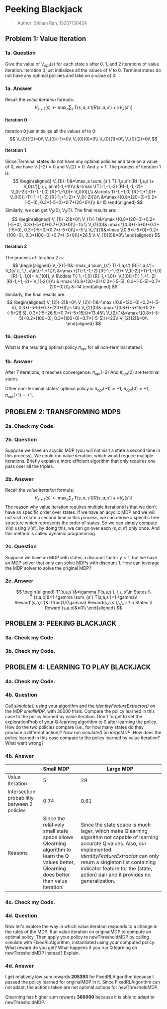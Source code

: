 # Peeking Blackjack

> Author: Shihan Ran, 15307130424

## Problem 1: Value Iteration

### 1a. Question

Give the value of $V_{opt}(s)$ for each state $s$ after 0, 1, and 2 iterations of value iteration. Iteration 0 just initializes all the values of $V$ to 0. Terminal states do not have any optimal policies and take on a value of 0. 

### 1a. Answer

Recall the *value iteration* formula:
$$
V_{k+1}(s) \leftarrow \max_a \sum_{s'} T(s,a,s') [R(s,a,s')+\gamma V_k(s')]
$$

#### **Iteration 0**

Iteration 0 just initialize all the values of to 0:
$$
V_{0}(-2)=0\\
V_{0}(-1)=0\\
V_{0}(0)=0\\
V_{0}(1)=0\\
V_{0}(2)=0\\
$$

#### **Iteration 1**

Since Terminal states do not have any optimal policies and take on a value of 0, we have $V_{1}(-2)=0$ and $V_{1}(2)=0$. And $\gamma=1$. The process of iteration 1 is:
$$
\begin{aligned}
V_{1}(-1)&=\max_a \sum_{s'} T(-1,a,s') [R(-1,a,s')+ V_0(s')], \,\, a\in\{-1,+1\}\\
&=\max \{T(-1,-1,-2) [R(-1,-1,-2)+ V_0(-2)]+T(-1,-1,0) [R(-1,-1,0)+ V_0(0)],\\
&\cdots T(-1,+1,0) [R(-1,+1,0)+ V_0(0)]+T(-1,+1,-2) [R(-1,+1,-2)+ V_0(-2)]\}\\
&=\max \{0.8*(20+0)+0.2*(-5+0), 0.3*(-5+0)+0.7*(20+0)\}\\
&=15
\end{aligned}
$$
Similarly, we can get $V_2(0), V_2(1)​$. The final results are:
$$
\begin{aligned}
V_{1}(-2)&=0\\
V_{1}(-1)&=\max \{0.8*(20+0)+0.2*(-5+0), 0.3*(-5+0)+0.7*(20+0)\}=15 \\
V_{1}(0)&=\max \{0.8*(-5+0)+0.2*(-5+0), 0.3*(-5+0)+0.7*(-5+0)\}=-5 \\
V_{1}(1)&=\max \{0.8*(-5+0)+0.2*(100+0), 0.3*(100+0)+0.7*(-5+0)\}=26.5 \\
V_{1}(2)&=0\\
\end{aligned}
$$

#### **Iteration 2**

 The process of iteration 2 is:
$$
\begin{aligned}
V_{2}(-1)&=\max_a \sum_{s'} T(-1,a,s') [R(-1,a,s')+ V_1(s')], \,\, a\in\{-1,+1\}\\
&=\max \{T(-1,-1,-2) [R(-1,-1,-2)+ V_1(-2)]+T(-1,-1,0) [R(-1,-1,0)+ V_1(0)], \\
&\cdots T(-1,+1,0) [R(-1,+1,0)+ V_1(0)]+T(-1,+1,-2) [R(-1,+1,-2)+ V_1(-2)]\}\\
&=\max \{0.8*(20+0)+0.2*(-5-5), 0.3*(-5-5)+0.7*(20+0)\}\\
&=14
\end{aligned}
$$
Similarly, the final results are:
$$
\begin{aligned}
V_{2}(-2)&=0\\
V_{2}(-1)&=\max \{0.8*(20+0)+0.2*(-5-5), 0.3*(-5-5)+0.7*(20+0)\}=14\\
V_{2}(0)&=\max \{0.8*(-5+15)+0.2*(-5+26.5), 0.3*(-5+26.5)+0.7*(-5+15)\}=13.45\\
V_{2}(1)&=\max \{0.8*(-5-5)+0.2*(100+0), 0.3*(100+0)+0.7*(-5-5)\}=23\\
V_{2}(2)&=0\\
\end{aligned}
$$

### 1b. Question

What is the resulting optimal policy $\pi_{opt}$ for all non-terminal states? 

### 1b. Answer

After 7 iterations, it reaches convergence. $\pi_{opt}(-2)$ And $\pi_{opt}(2)$ are terminal states.

Other non-terminal states' optimal policy is $\pi_{opt}(-1)=-1$, $\pi_{opt}(0)=+1$, $\pi_{opt}(+1)=+1$.

## PROBLEM 2: TRANSFORMING MDPS

### 2a. Check my Code.

### 2b. Question

Suppose we have an acyclic MDP (you will not visit a state a second time in this process). We could run value iteration, which would require multiple iterations. Briefly explain a more efficient algorithm that only requires one pass over all the triples. 

### 2b. Answer

Recall the *value iteration* formula:
$$
V_{k+1}(s) \leftarrow \max_a \sum_{s'} T(s,a,s') [R(s,a,s')+\gamma V_k(s')]
$$
The reason why value iteration requires multiple iterations is that we don't have an specific order over states. If we have an acyclic MDP and we will not visit a state a second time in this process, we can derive a specific tree structure which represents the order of states. So we can simply compute $V(s)$ using $V(s')$, by doing this, we can go over each $(s, a, s')$ only once. And this method is called dynamic programming.

### 2c. Question

Suppose we have an MDP with states a discount factor $\gamma<1$, but we have an MDP solver that only can solve MDPs with discount 1. How can leverage the MDP solver to solve the original MDP? 

### 2c. Answer

$$
\begin{aligned}
T'(s,a,s')&=\gamma T(s,a,s'), \,\, s'\in States \\
T'(s,a,o)&=1-\gamma \sum_{s'} T(s,a,s')=1-\gamma\\
Reward'(s,a,s')&=\frac{1}{\gamma} Reward(s,a,s'),\,\, s'\in States \\
Reward'(s,a,o)&=0\\
\end{aligned}
$$

## PROBLEM 3: PEEKING BLACKJACK 

### 3a. Check my Code.

### 3b. Check my Code.

## PROBLEM 4: LEARNING TO PLAY BLACKJACK

### 4a. Check my Code.

### 4b. Question

Call *simulate()* using your algorithm and the *identityFeatureExtractor()* on the MDP *smallMDP*, with 30000 trials. Compare the policy learned in this case to the policy learned by value iteration. Don't forget to set the explorationProb of your Q-learning algorithm to 0 after learning the policy. How do the two policies compare (i.e., for how many states do they produce a different action)? Now run *simulate()* on *largeMDP*. How does the policy learned in this case compare to the policy learned by value iteration? What went wrong? 

### 4b. Answer

|                                              | Small MDP                                                    | Large MDP                                                    |
| -------------------------------------------- | :----------------------------------------------------------- | ------------------------------------------------------------ |
| Value Iteration                              | 5                                                            | 29                                                           |
| Intersection probabilitiy between 2 policies | 0.74                                                         | 0.61                                                         |
| Reasons                                      | Since the relatively small state space allows Q­learning algorithm to learn the Q values better, Q­learning does better than value iteration. | Since the state space is much lager, which make Q­learning algorithm not capable of learning accurate Q values. Also, our implemented *identityFeatureExtractor* can only return a singleton list containing indicator feature for the (state, action) pair and it provides no generalization. |

### 4c. Check my Code.

### 4d. Question

Now let's explore the way in which value iteration responds to a change in the rules of the MDP. Run value iteration on originalMDP to compute an optimal policy. Then apply your policy to newThresholdMDP by calling simulate with FixedRLAlgorithm, instantiated using your computed policy. What reward do you get? What happens if you run Q learning on newThresholdMDP instead? Explain. 

### 4d. Answer

I get relatively low sum rewards **205393** for FixedRLAlgorithm because I passed the policy learned for originalMDP in it. Since FixedRLAlgorithm can not adapt, the actions taken are not optimal actions for newThresholdMDP. 

Q­learning has higher sum rewards **360000** because it is able to adapt to newThresholdMDP. 